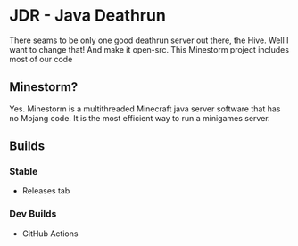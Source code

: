# JDR - Java Deathrun

There seams to be only one good deathrun server out there, the Hive. Well I want to change that! And make it open-src. This Minestorm project includes most of our code

## Minestorm?

Yes. Minestorm is a multithreaded Minecraft java server software that has no Mojang code. It is the most efficient way to run a minigames server.

## Builds

### Stable

 - Releases tab

### Dev Builds

 - GitHub Actions

